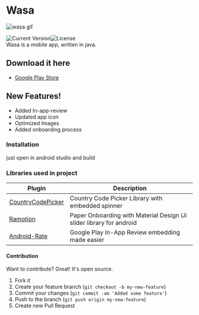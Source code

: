 # Wasa
![wasa gif](https://media.giphy.com/media/zmGcxNogrxAGfIl8U4/giphy.gif)

![Current Version](https://img.shields.io/badge/Current%20Version-3.0-brightgreen>)![License](<https://img.shields.io/badge/License-GNU%20General%20Public%20License%20v3.0-blue>)</br>
Wasa is a mobile app, written in java.

## Download it here
* [Google Play Store]
 
 
## New Features!

  - Added In-app-review
  - Updated app icon
  - Optimized Images
  - Added onboarding process

### Installation

just open in android studio and build

### Libraries used in project

| Plugin | Description |
| ------ | ------ |
| [CountryCodePicker] | Country Code Picker Library with embedded spinner |
| [Ramotion] | Paper Onboarding with Material Design Ui slider library for android |
| [Android-Rate] | Google Play In-App Review embedding made easier |

#### Contribution
Want to contribute? Great!
It's open source.
1. Fork it
2. Create your feature branch (`git checkout -b my-new-feature`)
3. Commit your changes (`git commit -am 'Added some feature'`)
4. Push to the branch (`git push origin my-new-feature`)
5. Create new Pull Request



[//]: # (
These are reference links used in the body of this note and get stripped out when the markdown processor does its job.
There is no need to format nicely because it shouldn't be seen. Thanks SO - http://stackoverflow.com/questions/4823468/store-comments-in-markdown-syntax)


   [Google Play Store]: <https://play.google.com/store/apps/details?id=com.sbz.wasa>
   [CountryCodePicker]: <https://github.com/hbb20/CountryCodePickerProject>
   [Ramotion]: <https://github.com/Ramotion/paper-onboarding-android>
   [Android-Rate]: <https://github.com/hotchemi/Android-Rate>
